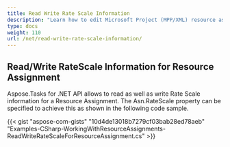 ```yaml
---
title: Read Write Rate Scale Information
description: "Learn how to edit Microsoft Project (MPP/XML) resource assignment rate scales using Aspose.Tasks for .NET."
type: docs
weight: 110
url: /net/read-write-rate-scale-information/
---
```


## **Read/Write RateScale Information for Resource Assignment**
Aspose.Tasks for .NET API allows to read as well as write Rate Scale information for a Resource Assignment. The Asn.RateScale property can be specified to achieve this as shown in the following code sample.

{{< gist "aspose-com-gists" "10d4de13018b7279cf03bab28ed78aeb" "Examples-CSharp-WorkingWithResourceAssignments-ReadWriteRateScaleForResourceAssignment.cs" >}}
